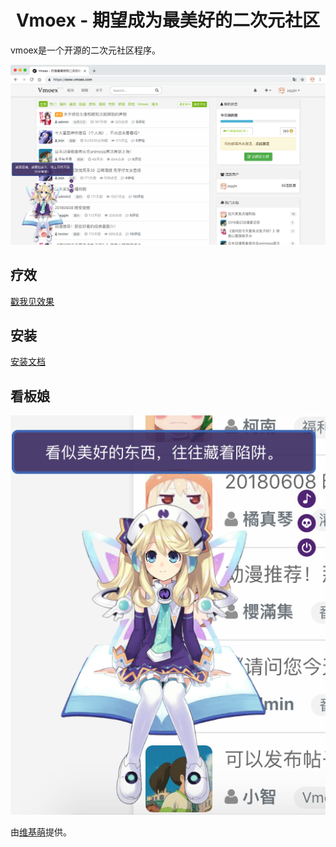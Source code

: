 <div style="text-align:center">
    <h1>Vmoex - 期望成为最美好的二次元社区</h1>
</div>

vmoex是一个开源的二次元社区程序。

![](web/assets/images/vmoex-screenshot.png)

## 疗效

[戳我见效果](https://www.vmoex.com/)

## 安装

[安装文档](INSTALL.md)

## 看板娘

![](web/assets/images/vmoex-screenshot-kanbanniang.png)

由[维基萌](https://www.wikimoe.com/)提供。
